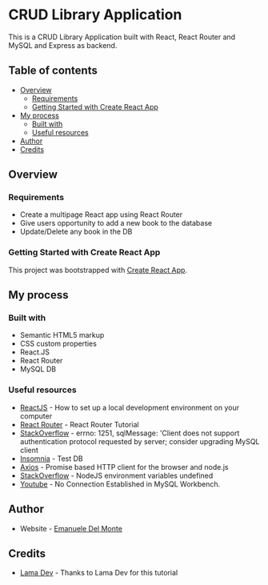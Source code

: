 # CRUD Library Application

This is a CRUD Library Application built with React, React Router and MySQL and Express as backend.

## Table of contents

- [Overview](#overview)
  - [Requirements](#requirements)
  - [Getting Started with Create React App](#getting-started-with-create-react-app)
- [My process](#my-process)
  - [Built with](#built-with)
  - [Useful resources](#useful-resources)
- [Author](#author)
- [Credits](#credits)

## Overview

### Requirements

- Create a multipage React app using React Router
- Give users opportunity to add a new book to the database
- Update/Delete any book in the DB

### Getting Started with Create React App

This project was bootstrapped with [Create React App](https://github.com/facebook/create-react-app).

## My process

### Built with

- Semantic HTML5 markup
- CSS custom properties
- React.JS
- React Router
- MySQL DB

### Useful resources

- [ReactJS](https://reactjs.org/tutorial/tutorial.html) - How to set up a local development environment on your computer
- [React Router](https://reactrouter.com/en/main/getting-started/tutorial) - React Router Tutorial
- [StackOverflow](https://stackoverflow.com/questions/51147964/errno-1251-sqlmessage-client-does-not-support-authentication-protocol-reques) - errno: 1251, sqlMessage: 'Client does not support authentication protocol requested by server; consider upgrading MySQL client
- [Insomnia](https://insomnia.rest/) - Test DB
- [Axios](https://github.com/axios/axios) - Promise based HTTP client for the browser and node.js
- [StackOverflow](https://stackoverflow.com/questions/56821291/nodejs-environment-variables-undefined) - NodeJS environment variables undefined
- [Youtube](https://www.youtube.com/watch?v=PkvVxa72jkU) - No Connection Established in MySQL Workbench.

## Author

- Website - [Emanuele Del Monte](https://www.emanueledelmonte.it)

## Credits

- [Lama Dev](https://www.youtube.com/watch?v=fPuLnzSjPLE) - Thanks to Lama Dev for this tutorial
